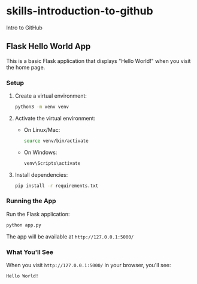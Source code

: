 # skills-introduction-to-github
Intro to GitHub

## Flask Hello World App

This is a basic Flask application that displays "Hello World!" when you visit the home page.

### Setup

1. Create a virtual environment:
   ```bash
   python3 -m venv venv
   ```

2. Activate the virtual environment:
   - On Linux/Mac:
     ```bash
     source venv/bin/activate
     ```
   - On Windows:
     ```bash
     venv\Scripts\activate
     ```

3. Install dependencies:
   ```bash
   pip install -r requirements.txt
   ```

### Running the App

Run the Flask application:
```bash
python app.py
```

The app will be available at `http://127.0.0.1:5000/`

### What You'll See

When you visit `http://127.0.0.1:5000/` in your browser, you'll see:
```
Hello World!
```

